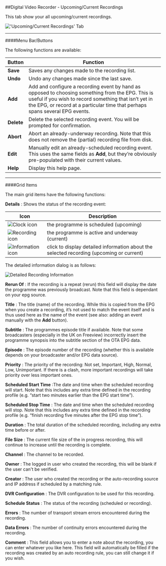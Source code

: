 ##Digital Video Recorder - Upcoming/Current Recordings

This tab show your all upcoming/current recordings.

!['Upcoming/Current Recordings' Tab](docresources/upcomingrecordings1.png)

---

####Menu Bar/Buttons

The following functions are available:

Button     | Function
-----------|----------
**Save**   | Saves any changes made to the recording list.
**Undo**   | Undo any changes made since the last save.
**Add**    | Add and configure a recording event by hand as opposed to choosing something from the EPG. This is useful if you wish to record something that isn’t yet in the EPG, or record at a particular time that perhaps spans several EPG events.
**Delete** | Delete the selected recording event. You will be prompted for confirmation.
**Abort**  | Abort an already-underway recording. Note that this does not remove the (partial) recording file from disk.
**Edit**   | Manually edit an already-scheduled recording event. This uses the same fields as **Add**, but they’re obviously pre-populated with their current values.
**Help**   | Display this help page.

---

####Grid Items

The main grid items have the following functions:

**Details**
: Shows the status of the recording event:


Icon                                       | Description
-------------------------------------------|-------------
![Clock icon](icons/clock.png)             | the programme is scheduled (upcoming)
![Recording icon](icons/rec.png)           | the programme is active and underway (current)
![Information icon](icons/information.png) | click to display detailed information about the selected recording (upcoming or current)

The detailed information dialog is as follows:

![Detailed Recording Information](docresources/upcomingrecordings2.png)

**Rerun Of**
: If the recording is a repeat (rerun) this field will display the date the programme was previously broadcast.
Note that this field is dependant on your epg source.

**Title**
: The title (name) of the recording. While this is copied from the EPG
when you create a recording, it’s not used to match the event itself and
is thus used here as the name of the event (see also: adding an event
manually with the **Add** button).

**Subtitle**
: The programmes episode title if available.
Note that some broadcasters (especially in the UK on Freeview) incorrectly insert the programme synopsis into the
subtitle section of the OTA EPG data.

**Episode**
: The episode number of the recording (whether this is available depends
on your broadcaster and/or EPG data source).

**Priority**
: The priority of the recording: Not set, Important, High, Normal, Low,
Unimportant. If there is a clash, more important recordings will take priority over
less important ones.

**Scheduled Start Time**
:The date and time when the scheduled recording will start. Note that
this includes any extra time defined in the recording profile (e.g.
“start two minutes earlier than the EPG start time”).

**Scheduled Stop Time**
: The date and time when the scheduled recording will stop. Note that this
includes any extra time defined in the recording profile (e.g. “finish
recording five minutes after the EPG stop time”).

**Duration**
: The total duration of the scheduled recording, including any extra time
before or after.

**File Size**
: The current file size of the in progress recording, this will continue to increase until the recording is complete. 

**Channel**
: The channel to be recorded.

**Owner**
: The logged in user who created the recording, this will be blank if the user can't be verified.

**Creator**
: The user who created the recording or the auto-recording source and IP
address if scheduled by a matching rule.

**DVR Configuration**
: The DVR configuration to be used for this recording.

**Schedule Status**
: The status of the recording (scheduled or recording).

**Errors**
: The number of transport stream errors encountered during the recording. 

**Data Errors**
: The number of continuity errors encountered during the recording.

**Comment**
: This field allows you to enter a note about the recording, you can enter whatever you like here.
This field will automatically be filled if the recording was created by an auto recording rule, you can still change it if you wish.
